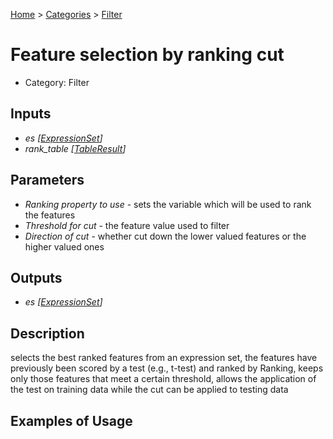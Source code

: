 
[Home](../../../index.html) > [Categories](../../index.html) > [Filter](index.html)

# Feature selection by ranking cut

* Category: Filter

## Inputs

* *es [[ExpressionSet](../../../data_types.html#expressionset)]*
* *rank_table [[TableResult](../../../data_types.html#tableresult)]*

## Parameters

* *Ranking property to use* - sets the variable which will be used to rank the features
* *Threshold for cut* - the feature value used to filter
* *Direction of cut* - whether cut down the lower valued features or the higher valued ones

## Outputs

* *es [[ExpressionSet](../../../data_types.html#expressionset)]*

## Description

  selects the best ranked features from an expression set, the features have previously been scored by a test (e.g., t-test) and ranked by Ranking, keeps only those features that meet a certain threshold, allows the application of the test on training data while the cut can be applied to testing data

## Examples of Usage
        